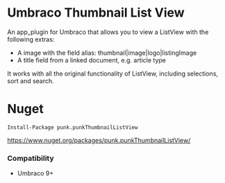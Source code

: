 # Umbraco Thumbnail List View

An app_plugin for Umbraco that allows you to view a ListView with the following extras:

- A image with the field alias: thumbnail|image|logo|listingImage
- A title field from a linked document, e.g. article type

It works with all the original functionality of ListView, including selections, sort and search. 

# Nuget

`Install-Package punk.punkThumbnailListView`

https://www.nuget.org/packages/punk.punkThumbnailListView/

### Compatibility

- Umbraco 9+
